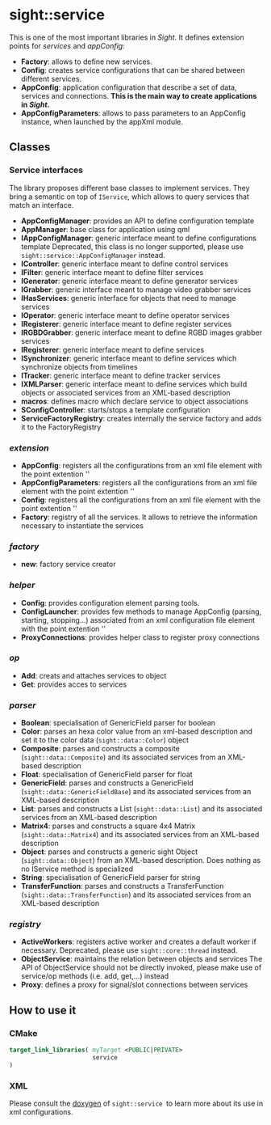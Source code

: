 # sight::service

This is one of the most important libraries in _Sight_. It defines extension points for _services_ and _appConfig_:
- **Factory**: allows to define new services.
- **Config**: creates service configurations that can be shared between different services.
- **AppConfig**: application configuration that describe a set of data, services and connections. **This is the main way to create applications in _Sight_.**
- **AppConfigParameters**: allows to pass parameters to an AppConfig instance, when launched by the appXml module.

## Classes

### Service interfaces

The library proposes different base classes to implement services. They bring a semantic on top of `IService`, which allows to query services that match an interface.

- **AppConfigManager**: provides an API to define configuration template
- **AppManager**: base class for application using qml
- **IAppConfigManager**: generic interface meant to define configurations template
Deprecated, this class is no longer supported, please  use `sight::service::AppConfigManager` instead.
- **IController**: generic interface meant to define control services
- **IFilter**: generic interface meant to define filter services
- **IGenerator**: generic interface meant to define generator services
- **IGrabber**: generic interface meant to manage video grabber services
- **IHasServices**: generic interface for objects that need to manage services
- **IOperator**: generic interface meant to define operator services
- **IRegisterer**: generic interface meant to define register services
- **IRGBDGrabber**: generic interface meant to define RGBD images grabber services
- **IRegisterer**: generic interface meant to define services
- **ISynchronizer**: generic interface meant to define services which synchronize objects from timelines
- **ITracker**: generic interface meant to define tracker services
- **IXMLParser**: generic interface meant to define services which build objects or associated services from an XML-based description
- **macros**: defines macro which declare service to object associations
- **SConfigController**: starts/stops a template configuration
- **ServiceFactoryRegistry**: creates internally the service factory and adds it to the FactoryRegistry

### _extension_

- **AppConfig**: registers all the configurations from an xml file element with the point extention '<appConfig>'
- **AppConfigParameters**: registers all the configurations from an xml file element with the point extention '<AppConfigParameters>'
- **Config**: registers all the configurations from an xml file element with the point extention '<config>'
- **Factory**: registry of all the services. It allows to retrieve the information necessary to instantiate the services

### _factory_

- **new**: factory service creator

### _helper_

- **Config**: provides configuration element parsing tools.
- **ConfigLauncher**: provides few methods to manage AppConfig (parsing, starting, stopping...) associated from an xml configuration file element with the point extention '<appConfig>'
- **ProxyConnections**: provides helper class to register proxy connections

### _op_

- **Add**: creats and attaches services to object
- **Get**: provides acces to services

### _parser_

- **Boolean**: specialisation of GenericField parser for boolean
- **Color**: parses an hexa color value from an xml-based description and set it to the color data (`sight::data::Color`) object
- **Composite**: parses and constructs a composite (`sight::data::Composite`) and its associated services from an XML-based description
- **Float**: specialisation of GenericField parser for float
- **GenericField**: parses and constructs a GenericField (`sight::data::GenericFieldBase`) and its associated services from an XML-based description
- **List**: parses and constructs a List (`sight::data::List`) and its associated services from an XML-based description
- **Matrix4**: parses and constructs a square 4x4 Matrix (`sight::data::Matrix4`) and its associated services from an XML-based description
- **Object**: parses and constructs a generic sight Object (`sight::data::Object`) from an XML-based description. Does nothing as no IService method is specialized
- **String**: specialisation of GenericField parser for string
- **TransferFunction**: parses and constructs a TransferFunction (`sight::data::TransferFunction`) and its associated services from an XML-based description

### _registry_

- **ActiveWorkers**: registers active worker and creates a default worker if necessary. 
Deprecated, please use `sight::core::thread` instead.
- **ObjectService**:  maintains the relation between objects and services
 The API of ObjectService should not be directly invoked, please make use of service/op methods (i.e. add, get,...) instead
- **Proxy**: defines a proxy for signal/slot connections between services

## How to use it

### CMake

```cmake
target_link_libraries( myTarget <PUBLIC|PRIVATE> 
                       service
)
```

### XML

Please consult the [doxygen](https://sight.pages.ircad.fr/sight) of `sight::service `to learn more about its use in xml configurations.